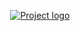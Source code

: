 <p align="center">
  <a href="" rel="noopener">
 <img src="https://i.imgur.com/0EmmDpJ.png" alt="Project logo"></a>
</p>
